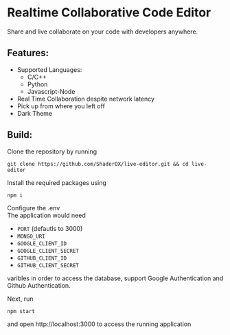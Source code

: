 # Realtime Collaborative Code Editor

Share and live collaborate on your code with developers anywhere.

## Features:
* Supported Languages: 
    * C/C++ 
    * Python 
    * Javascript-Node
* Real Time Collaboration despite network latency
* Pick up from where you left off
* Dark Theme

## Build:
Clone the repository by running

``` 
git clone https://github.com/ShaderOX/live-editor.git && cd live-editor 
```

Install the required packages using
```
npm i
```

Configure the .env <br/>
The application would need
* ```PORT``` (defautls to 3000)  
* ```MONGO_URI``` 
* ```GOOGLE_CLIENT_ID```
* ```GOOGLE_CLIENT_SECRET```
* ```GITHUB_CLIENT_ID``` 
* ```GITHUB_CLIENT_SECRET``` 

varibles in order to access the database, support Google Authentication and Github Authentication.

Next, run 
```
npm start
```
and open http://localhost:3000 to access the running application



